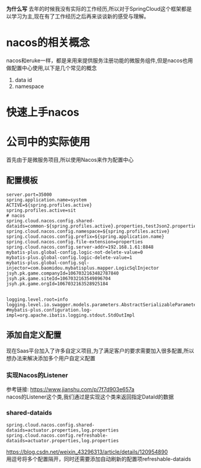 **为什么写**
去年的时候我没有实际的工作经历,所以对于SpringCloud这个框架都是以学习为主,现在有了工作经历之后再来谈谈新的感受与理解。  
# nacos的相关概念
nacos和eruke一样，都是来用来提供服务注册功能的微服务组件,但是nacos也用做配置中心使用,以下是几个常见的概念  
1. data id
2. namespace
# 快速上手nacos
# 公司中的实际使用
首先由于是微服务项目,所以使用Nacos来作为配置中心
## 配置模板
```
server.port=35000
spring.application.name=system
ACTIVE=${spring.profiles.active}
spring.profiles.active=sit
# nacos
spring.cloud.nacos.config.shared-dataids=common-${spring.profiles.active}.properties,testJson2.properties
spring.cloud.nacos.config.namespace=${spring.profiles.active}
spring.cloud.nacos.config.prefix=${spring.application.name}
spring.cloud.nacos.config.file-extension=properties
spring.cloud.nacos.config.server-addr=192.168.1.61:8848
mybatis-plus.global-config.logic-not-delete-value=0
mybatis-plus.global-config.logic-delete-value=1
mybatis-plus.global-config.sql-injector=com.baomidou.mybatisplus.mapper.LogicSqlInjector
jsyh.pk.game.companyId=1067032163482787840
jsyh.pk.game.siteId=1067032163549896704
jsyh.pk.game.orgId=1067032163528925184


logging.level.root=info
logging.level.io.swagger.models.parameters.AbstractSerializableParameter=error
#mybatis-plus.configuration.log-impl=org.apache.ibatis.logging.stdout.StdOutImpl
```
## 添加自定义配置
现在Saas平台加入了许多自定义项目,为了满足客户的要求需要加入很多配置,所以想办法来解决添加多个用户自定义配置
### 实现Nacos的Listener
参考链接: https://www.jianshu.com/p/7f7d903e657a    
nacos的Listener这个类,我们通过是实现这个类来返回指定DataId的数据 
### shared-dataids
```
spring.cloud.nacos.config.shared-dataids=actuator.properties,log.properties
spring.cloud.nacos.config.refreshable-dataids=actuator.properties,log.properties
```
https://blog.csdn.net/weixin_43296313/article/details/120954890  
用逗号将多个配置隔开，同时还需要添加自动刷新的配置项refreshable-dataids